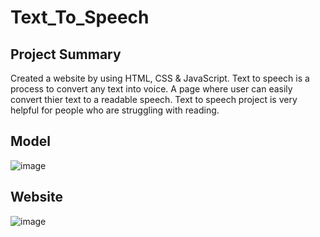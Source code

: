 # Text_To_Speech
Project Summary
--------------------
Created a website by using HTML, CSS & JavaScript. Text to speech is a process to convert any text into voice. A page where user can easily convert thier text to a readable speech. Text to speech project is very helpful for people who are struggling with reading.

Model
----------------
![image](https://user-images.githubusercontent.com/111070899/218376555-00d7fe68-d0cf-4e22-bfad-1b634524a20f.png)

Website
---------------
![image](https://user-images.githubusercontent.com/111070899/218376784-dbeeb1f2-1eb6-43b4-ab63-6a1dcc807033.png)

